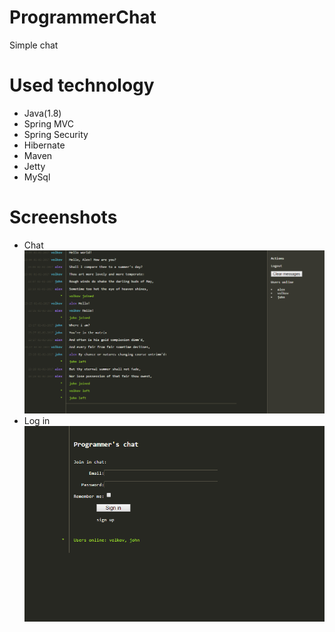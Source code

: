 # ProgrammerChat

Simple chat

# Used technology
- Java(1.8)
- Spring MVC
- Spring Security
- Hibernate 
- Maven
- Jetty
- MySql

# Screenshots
- Chat
![Alt tag](screenshoots/1.png)
- Log in
![Alt tag](screenshoots/2.png)

